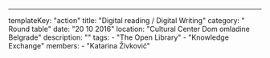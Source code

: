 ---
  templateKey: "action"
  title: "Digital reading / Digital Writing"
  category: " Round table"
  date: "20 10 2016"
  location: "Cultural Center Dom omladine Belgrade"
  description: ""
  tags: 
    - "The Open Library"
    - "Knowledge Exchange"
  members: 
    - "Katarina Živković"
